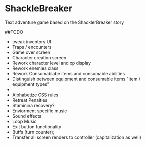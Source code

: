 # ShackleBreaker
Text adventure game based on the ShacklerBreaker story

##TODO
* tweak inventory UI
* Traps / encounters
* Game over screen
* Character creation screen
* Rework character level and xp display
* Rework enemies class
* Rework Consumablabe items and consumable abilities
* Distinguish between equipment and consumable items "item / equipment types"
* 
* Alphabetize CSS rules
* Retreat Penalties
* Staminina recovery?
* Enviorment specific music
* Sound effects
* Loop Music
* Exit button functionality
* Buffs (turn counter);
* Transfer all screen renders to controller (capitalization as well)


